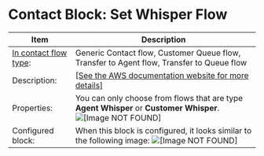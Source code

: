 # Contact Block: Set Whisper Flow<a name="set-whisper-flow"></a>


| Item | Description | 
| --- | --- | 
|  [In contact flow type](create-contact-flow.md#contact-flow-types):  | Generic Contact flow, Customer Queue flow, Transfer to Agent flow, Transfer to Queue flow  | 
|  Description:  | [\[See the AWS documentation website for more details\]](http://docs.aws.amazon.com/connect/latest/adminguide/set-whisper-flow.html)  | 
|  Properties:  | You can only choose from flows that are type **Agent Whisper** or **Customer Whisper**\. ![\[Image NOT FOUND\]](http://docs.aws.amazon.com/connect/latest/adminguide/images/set-whisper-flow-properties.png)  | 
|  Configured block:  |  When this block is configured, it looks similar to the following image: ![\[Image NOT FOUND\]](http://docs.aws.amazon.com/connect/latest/adminguide/images/set-whisper-flow-configured.png)  | 
